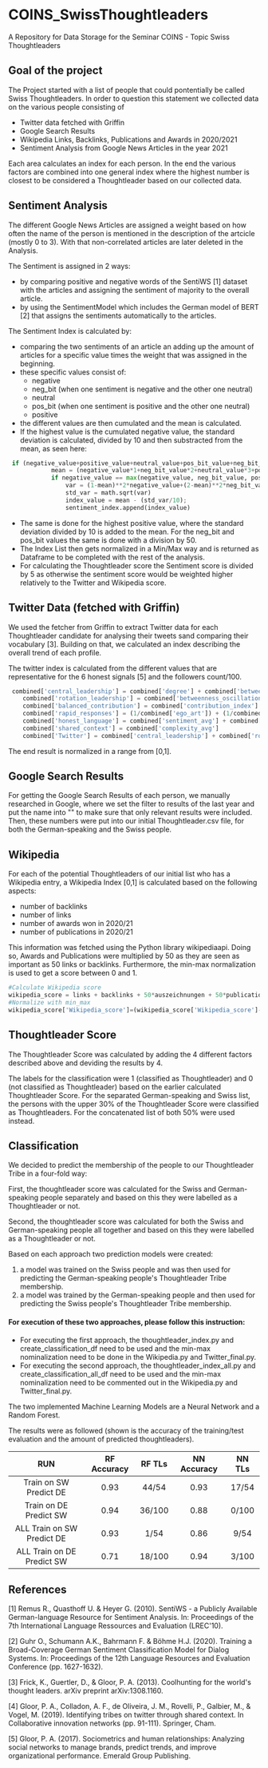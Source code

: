 # COINS_SwissThoughtleaders
A Repository for Data Storage for the Seminar COINS - Topic Swiss Thoughtleaders 

## Goal of the project
The Project started with a list of people that could pontentially be called Swiss Thoughtleaders. In order to question this statement we collected data on the various people 
consisting of 

- Twitter data fetched with Griffin
- Google Search Results
- Wikipedia Links, Backlinks, Publications and Awards in 2020/2021
- Sentiment Analysis from Google News Articles in the year 2021

Each area calculates an index for each person. In the end the various factors are combined into one general index where the highest number is closest to be considered a Thoughtleader based on our collected data. 

## Sentiment Analysis
The different Google News Articles are assigned a weight based on how often the name of the person is mentioned in the description of the artcicle (mostly 0 to 3). With that non-correlated articles are later deleted in the Analysis. 

The Sentiment is assigned in 2 ways: 
- by comparing positive and negative words of the SentiWS [1] dataset with the articles and assigning the sentiment of majority to the overall article. 
- by using the SentimentModel which includes the German model of BERT [2] that assigns the sentiments automatically to the articles. 

The Sentiment Index is calculated by: 
- comparing the two sentiments of an article an adding up the amount of articles for a specific value times the weight that was assigned in the beginning.
- these specific values consist of:
  - negative
  - neg_bit (when one sentiment is negative and the other one neutral) 
  - neutral
  - pos_bit (when one sentiment is positive and the other one neutral) 
  - positive 
- the different values are then cumulated and the mean is calculated. 
- If the highest value is the cumulated negative value, the standard deviation is calculated, divided by 10 and then substracted from the mean, as seen here:

```python
 if (negative_value+positive_value+neutral_value+pos_bit_value+neg_bit_value) > 0: 
            mean = (negative_value*1+neg_bit_value*2+neutral_value*3+pos_bit_value*4+positive_value*5)/(negative_value+positive_value+neutral_value+pos_bit_value+neg_bit_value)
            if negative_value == max(negative_value, neg_bit_value, positive_value, pos_bit_value, neutral_value):
                var = (1-mean)**2*negative_value+(2-mean)**2*neg_bit_value+(3-mean)**2*neutral_value+(4-mean)**2*pos_bit_value+(5-mean)**2*positive_value
                std_var = math.sqrt(var)
                index_value = mean - (std_var/10); 
                sentiment_index.append(index_value)
```
- The same is done for the highest positive value, where the standard deviation divided by 10 is added to the mean. For the neg_bit and pos_bit values the same is done with a division by 50.
- The Index List then gets normalized in a Min/Max way and is returned as Dataframe to be completed with the rest of the analysis.
- For calculating the Thoughtleader score the Sentiment score is divided by 5 as otherwise the sentiment score would be weighted higher relatively to the Twitter and Wikipedia score.

## Twitter Data (fetched with Griffin)
We used the fetcher from Griffin to extract Twitter data for each Thoughtleader candidate for analysing their tweets sand comparing their vocabulary [3]. Building on that, we calculated an index describing the overall trend of each profile. 

The twitter index is calculated from the different values that are representative for the 6 honest signals [5] and the followers count/100. 

```python
 combined['central_leadership'] = combined['degree'] + combined['betweenness']
    combined['rotation_leadership'] = combined['betweenness_oscillation']
    combined['balanced_contribution'] = combined['contribution_index']
    combined['rapid_responses'] = (1/combined['ego_art']) + (1/combined['ego_nudges']) + (1/combined['alter_nudges']) + (1/combined['alter_art'])
    combined['honest_language'] = combined['sentiment_avg'] + combined['emotionality_avg']
    combined['shared_context'] = combined['complexity_avg']
    combined['Twitter'] = combined['central_leadership'] + combined['rotation_leadership'] + combined['balanced_contribution'] + combined['rapid_responses'] + combined['honest_language'] + combined['shared_context']+(combined['followers_count']/100)
```
The end result is normalized in a range from [0,1].

## Google Search Results
For getting the Google Search Results of each person, we manually researched in Google, where we set the filter to results of the last year and put the name into "" to make sure that only relevant results were included. Then, these numbers were put into our initial Thoughtleader.csv file, for both the German-speaking and the Swiss people.

## Wikipedia
For each of the potential Thoughtleaders of our initial list who has a Wikipedia entry, a Wikipedia Index [0,1] is calculated based on the following aspects:
  - number of backlinks 
  - number of links
  - number of awards won in 2020/21
  - number of publications in 2020/21

This information was fetched using the Python library wikipediaapi. Doing so, Awards and Publications were multiplied by 50 as they are seen as important as 50 links or backlinks. Furthermore, the min-max normalization is used to get a score between 0 and 1.

```python
#Calculate Wikipedia score
wikipedia_score = links + backlinks + 50*auszeichnungen + 50*publications
#Normalize with min_max
wikipedia_score['Wikipedia_score']=(wikipedia_score['Wikipedia_score']-wikipedia_score['Wikipedia_score'].min())/(wikipedia_score['Wikipedia_score'].max()-wikipedia_score['Wikipedia_score'].min())
```
## Thoughtleader Score
The Thoughtleader Score was calculated by adding the 4 different factors described above and deviding the results by 4. 

The labels for the classification were 1 (classified as Thoughtleader) and 0 (not classified as Thoughtleader) based on the earlier calculated Thoughtleader Score. 
For the separated German-speaking and Swiss list, the persons with the upper 30% of the Thoughtleader Score were classified as Thoughtleaders. For the concatenated list of
both 50% were used instead. 

## Classification
We decided to predict the membership of the people to our Thoughtleader Tribe in a four-fold way:

First, the thoughtleader score was calculated for the Swiss and German-speaking people separately and based on this they were labelled as a Thoughtleader or not. 

Second, the thoughtleader score was calculated for both the Swiss and German-speaking people all together and based on this they were labelled as a Thoughtleader or not.

Based on each approach two prediction models were created: 
  1. a model was trained on the Swiss people and was then used for predicting the German-speaking people's Thoughtleader Tribe membership.
  2. a model was trained by the German-speaking people and then used for predicting the Swiss people's Thoughtleader Tribe membership.

#### For execution of these two approaches, please follow this instruction:
  - For executing the first approach, the thoughtleader_index.py and create_classification_df need to be used and the min-max nominalization need to be done in the Wikipedia.py     and Twitter_final.py.
  - For executing the second approach, the thoughtleader_index_all.py and create_classification_all_df need to be used and the min-max nominalization need to be commented out in     the Wikipedia.py and Twitter_final.py.

The two implemented Machine Learning Models are a Neural Network and a Random Forest.

The results were as followed (shown is the accuracy of the training/test evaluation and the amount of predicted thoughtleaders).



 |            RUN              |   RF Accuracy    |      RF TLs      |   NN Accuracy    |      NN TLs    | 
 |          :---:              |      :---:       |      :---:       |      :---:       |       :---:    |
 | Train on SW Predict DE      |       0.93       |       44/54      |       0.93       |       17/54    | 
 | Train on DE Predict SW      |       0.94       |      36/100      |       0.88       |       0/100    |         
 | ALL Train on SW Predict DE  |       0.93       |        1/54      |       0.86       |        9/54    |
 | ALL Train on DE Predict SW  |       0.71       |      18/100      |       0.94       |       3/100    |              



## References
<a id="1">[1]</a> 
Remus R., Quasthoff U. & Heyer G. (2010). SentiWS - a Publicly Available German-language Resource for Sentiment Analysis. 
In: Proceedings of the 7th International Language Ressources and Evaluation (LREC'10).

<a id="2">[2]</a> 
Guhr O., Schumann A.K., Bahrmann F. & Böhme H.J. (2020). Training a Broad-Coverage German Sentiment Classification Model for Dialog Systems. 
In: Proceedings of the 12th Language Resources and Evaluation Conference (pp. 1627-1632).

<a id="3">[3]</a> 
Frick, K., Guertler, D., & Gloor, P. A. (2013). Coolhunting for the world's thought leaders. arXiv preprint arXiv:1308.1160.

<a id="4">[4]</a> 
Gloor, P. A., Colladon, A. F., de Oliveira, J. M., Rovelli, P., Galbier, M., & Vogel, M. (2019). Identifying tribes on twitter through shared context. In Collaborative innovation networks (pp. 91-111). Springer, Cham.

<a id="5">[5]</a> 
Gloor, P. A. (2017). Sociometrics and human relationships: Analyzing social networks to manage brands, predict trends, and improve organizational performance. Emerald Group Publishing.

